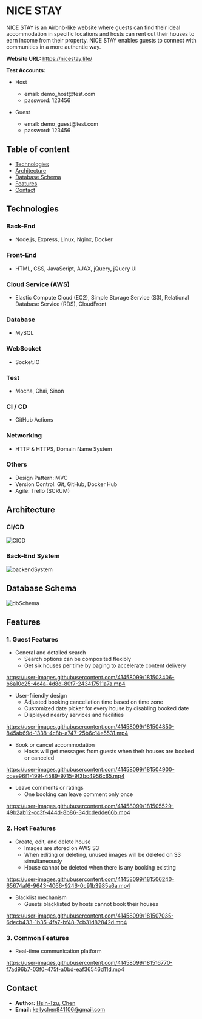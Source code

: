 # NICE STAY
NICE STAY is an Airbnb-like website where guests can find their ideal accommodation in specific
locations and hosts can rent out their houses to earn income from their property. NICE STAY
enables guests to connect with communities in a more authentic way.

**Website URL:** https://nicestay.life/

**Test Accounts:**

- Host
  - email: <span>demo_host</span>@test.com
  - password: 123456

- Guest
  - email: <span>demo_guest</span>@test.com
  - password: 123456

## Table of content
- [Technologies](#technologies)
- [Architecture](#architecture)
- [Database Schema](#database-schema)
- [Features](#features)
- [Contact](#contact)

## Technologies
### Back-End
- Node.js, Express, Linux, Nginx, Docker
### Front-End
- HTML, CSS, JavaScript, AJAX, jQuery, jQuery UI
### Cloud Service (AWS)
- Elastic Compute Cloud (EC2), Simple Storage Service (S3), Relational Database Service (RDS), CloudFront
### Database
- MySQL
### WebSocket
- Socket.IO
### Test
- Mocha, Chai, Sinon
### CI / CD
- GitHub Actions
### Networking
- HTTP & HTTPS, Domain Name System
### Others
- Design Pattern: MVC
- Version Control: Git, GitHub, Docker Hub
- Agile: Trello (SCRUM)

## Architecture
### **CI/CD**
![CICD](https://user-images.githubusercontent.com/41458099/181502502-855b030b-857f-436e-a33e-773b684d3a25.png)
### **Back-End System**
![backendSystem](https://user-images.githubusercontent.com/41458099/181502550-05b5779b-9537-409f-98f5-1caff65fe50e.png)

## Database Schema
![dbSchema](https://user-images.githubusercontent.com/41458099/181502399-f277a577-988b-4dbd-a8bb-270827a8d9e9.png)

## Features
### 1. Guest Features
- General and detailed search
  - Search options can be composited flexibly
  - Get six houses per time by paging to accelerate content delivery
 
https://user-images.githubusercontent.com/41458099/181503406-b6a10c25-4c4a-4d8d-80f7-243417511a7a.mp4

- User-friendly design
  - Adjusted booking cancellation time based on time zone
  - Customized date picker for every house by disabling booked date
  - Displayed nearby services and facilities

https://user-images.githubusercontent.com/41458099/181504850-845ab69d-1338-4c8b-a747-25b6c14e5531.mp4


- Book or cancel accommodation
  - Hosts will get messages from guests when their houses are booked or canceled

https://user-images.githubusercontent.com/41458099/181504900-ccee96f1-199f-4589-9715-9f3bc4956c65.mp4

- Leave comments or ratings
  - One booking can leave comment only once

https://user-images.githubusercontent.com/41458099/181505529-49b2ab12-cc3f-444d-8b86-34dcdedde66b.mp4

### 2. Host Features
- Create, edit, and delete house
  - Images are stored on AWS S3 
  - When editing or deleting, unused images will be deleted on S3 simultaneously
  - House cannot be deleted when there is any booking existing

https://user-images.githubusercontent.com/41458099/181506240-65674af6-9643-4066-9246-0c91b3985a6a.mp4

- Blacklist mechanism
  - Guests blacklisted by hosts cannot book their houses

https://user-images.githubusercontent.com/41458099/181507035-6decb433-1b35-4fa7-bf48-7cb31d82842d.mp4

### 3. Common Features
- Real-time communication platform

https://user-images.githubusercontent.com/41458099/181516770-f7ad96b7-03f0-475f-a0bd-eaf36546d11d.mp4

## Contact
* **Author:** <a href="https://github.com/KellyChen8411" target="_blank">Hsin-Tzu, Chen</a>
* **Email:** kellychen841106@gmail.com


